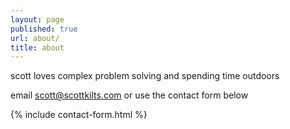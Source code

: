 ```yaml
---
layout: page
published: true
url: about/
title: about
---
```

<!-- default layout requires splash div to center content currently -->

scott loves complex problem solving and spending time outdoors  
   
  
email [scott@scottkilts.com](mailto:scott@scottkilts.com) or use the contact form below  
  
  
{% include contact-form.html %}
